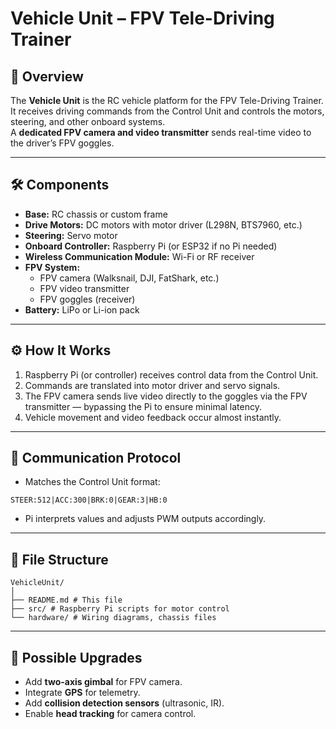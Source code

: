 # Vehicle Unit – FPV Tele-Driving Trainer

## 📖 Overview
The **Vehicle Unit** is the RC vehicle platform for the FPV Tele-Driving Trainer.  
It receives driving commands from the Control Unit and controls the motors, steering, and other onboard systems.  
A **dedicated FPV camera and video transmitter** sends real-time video to the driver’s FPV goggles.

---

## 🛠️ Components
- **Base:** RC chassis or custom frame
- **Drive Motors:** DC motors with motor driver (L298N, BTS7960, etc.)
- **Steering:** Servo motor
- **Onboard Controller:** Raspberry Pi (or ESP32 if no Pi needed)
- **Wireless Communication Module:** Wi-Fi or RF receiver
- **FPV System:**  
  - FPV camera (Walksnail, DJI, FatShark, etc.)  
  - FPV video transmitter  
  - FPV goggles (receiver)
- **Battery:** LiPo or Li-ion pack

---

## ⚙️ How It Works
1. Raspberry Pi (or controller) receives control data from the Control Unit.
2. Commands are translated into motor driver and servo signals.
3. The FPV camera sends live video directly to the goggles via the FPV transmitter — bypassing the Pi to ensure minimal latency.
4. Vehicle movement and video feedback occur almost instantly.

---

## 📡 Communication Protocol
- Matches the Control Unit format:
```
STEER:512|ACC:300|BRK:0|GEAR:3|HB:0
```

- Pi interprets values and adjusts PWM outputs accordingly.

---

## 📂 File Structure

```
VehicleUnit/
│
├── README.md # This file
├── src/ # Raspberry Pi scripts for motor control
└── hardware/ # Wiring diagrams, chassis files
```
---

## 🔮 Possible Upgrades
- Add **two-axis gimbal** for FPV camera.
- Integrate **GPS** for telemetry.
- Add **collision detection sensors** (ultrasonic, IR).
- Enable **head tracking** for camera control.